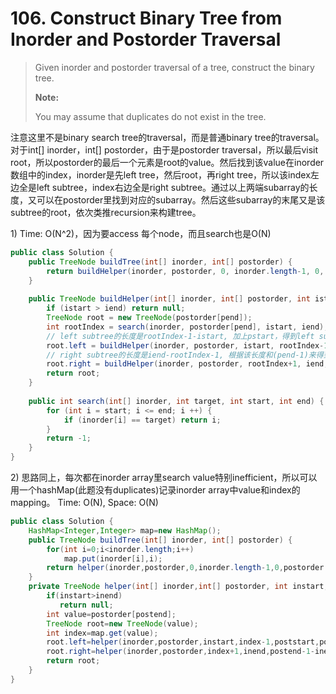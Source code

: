 # 106. Construct Binary Tree from Inorder and Postorder Traversal

> Given inorder and postorder traversal of a tree, construct the binary tree.
>
> **Note:**
>
> You may assume that duplicates do not exist in the tree.

注意这里不是binary search tree的traversal，而是普通binary tree的traversal。对于int\[\] inorder，int\[\] postorder，由于是postorder traversal，所以最后visit root，所以postorder的最后一个元素是root的value。然后找到该value在inorder数组中的index，inorder是先left tree，然后root，再right tree，所以该index左边全是left subtree，index右边全是right subtree。通过以上两端subarray的长度，又可以在postorder里找到对应的subarray。然后这些subarray的末尾又是该subtree的root，依次类推recursion来构建tree。

1\)  Time: O\(N^2\)，因为要access 每个node，而且search也是O\(N\)

```java
public class Solution {
    public TreeNode buildTree(int[] inorder, int[] postorder) {
        return buildHelper(inorder, postorder, 0, inorder.length-1, 0, postorder.length-1);
    }
    
    public TreeNode buildHelper(int[] inorder, int[] postorder, int istart, int iend, int pstart, int pend) {
        if (istart > iend) return null;
        TreeNode root = new TreeNode(postorder[pend]);
        int rootIndex = search(inorder, postorder[pend], istart, iend);
        // left subtree的长度是rootIndex-1-istart, 加上pstart，得到left subtree的pend值
        root.left = buildHelper(inorder, postorder, istart, rootIndex-1, pstart, pstart + rootIndex-1-istart);
        // right subtree的长度是iend-rootIndex-1, 根据该长度和(pend-1)来得到该right subtree的pstart index值
        root.right = buildHelper(inorder, postorder, rootIndex+1, iend, pend-iend+rootIndex, pend-1);
        return root;
    }
    
    public int search(int[] inorder, int target, int start, int end) {
        for (int i = start; i <= end; i ++) {
            if (inorder[i] == target) return i;
        }
        return -1;
    }
}
```

2\) 思路同上，每次都在inorder array里search value特别inefficient，所以可以用一个hashMap\(此题没有duplicates\)记录inorder array中value和index的mapping。 Time: O\(N\), Space: O\(N\)

```java
public class Solution {
    HashMap<Integer,Integer> map=new HashMap();
    public TreeNode buildTree(int[] inorder, int[] postorder) {
        for(int i=0;i<inorder.length;i++)
            map.put(inorder[i],i);
        return helper(inorder,postorder,0,inorder.length-1,0,postorder.length-1);
    }
    private TreeNode helper(int[] inorder,int[] postorder, int instart,int inend,int poststart,int postend){
        if(instart>inend)
           return null;
        int value=postorder[postend];
        TreeNode root=new TreeNode(value);
        int index=map.get(value);
        root.left=helper(inorder,postorder,instart,index-1,poststart,poststart+index-1-instart);
        root.right=helper(inorder,postorder,index+1,inend,postend-1-inend+index+1,postend-1);
        return root;
    }
}
```



